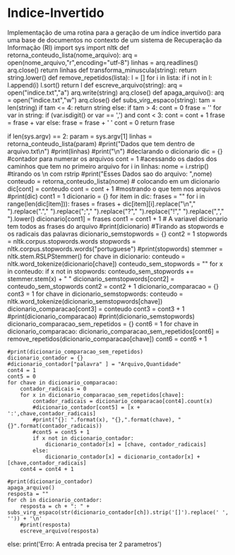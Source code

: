 # Indice-Invertido
Implementação de uma rotina para a geração de um índice invertido para uma base de documentos no contexto de um sistema de Recuperação da Informação (RI)
import sys
import nltk
def retorna_conteudo_lista(nome_arquivo):
    arq = open(nome_arquivo,"r",encoding="utf-8")
    linhas = arq.readlines()
    arq.close()
    return linhas
def transforma_minuscula(string):
    return string.lower()
def remove_repetidos(lista):
    l = []
    for i in lista:
        if i not in l:
            l.append(i)
    l.sort()
    return l
def escreve_arquivo(string):
    arq = open("indice.txt","a")
    arq.write(string)
    arq.close()
def apaga_arquivo():
    arq = open("indice.txt","w")
    arq.close()
def subs_virg_espaco(string):
    tam = len(string)
    if tam <= 4:
        return string
    else:
        if tam > 4:
            cont = 0
            frase = ''
            for var in string:
                if (var.isdigit() or var == ',') and cont < 3:
                    cont = cont + 1
                    frase = frase + var
                else:
                        frase = frase + ' '
                        cont = 0
    return frase

if len(sys.argv) == 2:
    param = sys.argv[1]
    linhas = retorna_conteudo_lista(param)
    #print("Dados que tem dentro de arquivo.txt\n")
    #print(linhas)
    #print("\n")
    #declarando o dicionario
    dic = {}
    #contador para numerar os arquivos
    cont = 1
    #acessando os dados dos caminhos que tem no primeiro arquivo
    for i in linhas:
        nome = i.rstrip() #tirando os \n com rstrip
        #print("Esses Dados sao do arquivo: ",nome)
        conteudo = retorna_conteudo_lista(nome)
        # colocando em um dicionario
        dic[cont] = conteudo
        cont = cont + 1
    #mostrando o que tem nos arquivos
    #print(dic)
    cont1 = 1
    dicionario = {}
    for item in dic:
        frases = ""
        for i in range(len(dic[item])):
           frases = frases + dic[item][i].replace("\n"," ").replace("."," ").replace(";"," ").replace("?"," ").replace("!"," ").replace(","," ").lower()
        dicionario[cont1] = frases
        cont1 = cont1 + 1
    # A variavel dicionario tem todos as frases do arquivo
    #print(dicionario)
    #Tirando as stopwords e os radicais das palavras
    dicionario_semstopwords = {}
    cont2 = 1
    stopwords = nltk.corpus.stopwords.words
    stopwords = nltk.corpus.stopwords.words("portuguese")
    #print(stopwords)
    stemmer = nltk.stem.RSLPStemmer()
    for chave in dicionario:
        conteudo = nltk.word_tokenize(dicionario[chave])
        conteudo_sem_stopwords = ""
        for x in conteudo:
            if x not in stopwords:
                conteudo_sem_stopwords += stemmer.stem(x) + " "
        dicionario_semstopwords[cont2] = conteudo_sem_stopwords
        cont2 = cont2 + 1
    dicionario_comparacao = {}
    cont3 = 1
    for chave in dicionario_semstopwords:
        conteudo = nltk.word_tokenize(dicionario_semstopwords[chave])
        dicionario_comparacao[cont3] = conteudo
        cont3 = cont3 + 1
    #print(dicionario_comparacao)
    #print(dicionario_semstopwords)
    dicionario_comparacao_sem_repetidos = {}
    cont6 = 1
    for chave in dicionario_comparacao:
       dicionario_comparacao_sem_repetidos[cont6] = remove_repetidos(dicionario_comparacao[chave])
       cont6 = cont6 + 1

    #print(dicionario_comparacao_sem_repetidos)
    dicionario_contador = {}
    #dicionario_contador["palavra" ] = "Arquivo,Quantidade"
    cont4 = 1
    cont5 = 0
    for chave in dicionario_comparacao:
        contador_radicais = 0
        for x in dicionario_comparacao_sem_repetidos[chave]:
            contador_radicais = dicionario_comparacao[cont4].count(x)
            #dicionario_contador[cont5] = [x + ':',chave,contador_radicais]
            #print("{}: ".format(x), "{},".format(chave), "{}".format(contador_radicais))
            #cont5 = cont5 + 1
            if x not in dicionario_contador:
                dicionario_contador[x] = [chave, contador_radicais]
            else:
                dicionario_contador[x] = dicionario_contador[x] + [chave,contador_radicais]
        cont4 = cont4 + 1

    #print(dicionario_contador)
    apaga_arquivo()
    resposta = ""
    for ch in dicionario_contador:
        resposta = ch + ": " + subs_virg_espaco(str(dicionario_contador[ch]).strip('[]').replace(' ', '')) + '\n'
        #print(resposta)
        escreve_arquivo(resposta)

else:
    print('Erro: A entrada precisa ter 2 parametros')




